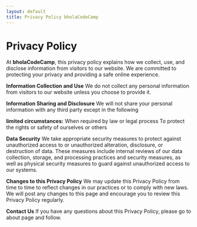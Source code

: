 ```yaml
---
layout: default
title: Privacy Policy bholaCodeCamp
---
```


<h1 class="pageTitle">Privacy Policy</h1>

At **bholaCodeCamp**, this privacy policy explains how we collect, use, and disclose information from visitors to our website. We are committed to protecting your privacy and providing a safe online experience.


<b>Information Collection and Use</b>
We do not collect any personal information from visitors to our website unless you choose to provide it.


<b>Information Sharing and Disclosure</b>
We will not share your personal information with any third party except in the following

<b>limited circumstances:</b>
When required by law or legal process To protect the rights or safety of ourselves or others


<b>Data Security</b>
We take appropriate security measures to protect against unauthorized access to or unauthorized alteration, disclosure, or destruction of data. These measures include internal reviews of our data collection, storage, and processing practices and security measures, as well as physical security measures to guard against unauthorized access to our systems.


<b>Changes to this Privacy Policy</b>
We may update this Privacy Policy from time to time to reflect changes in our practices or to comply with new laws. We will post any changes to this page and encourage you to review this Privacy Policy regularly.


<b>Contact Us</b>
If you have any questions about this Privacy Policy, please go to about page and follow.


